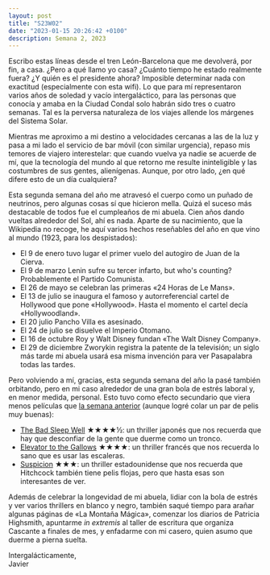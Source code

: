 ```yaml
---
layout: post
title: "S23W02"
date: "2023-01-15 20:26:42 +0100"
description: Semana 2, 2023
---
```

Escribo estas líneas desde el tren León-Barcelona que me devolverá, por fin, a
casa. ¿Pero a qué llamo yo casa? ¿Cuánto tiempo he estado realmente fuera? ¿Y
quién es el presidente ahora? Imposible determinar nada con exactitud
(especialmente con esta wifi). Lo que para mí representaron varios años de
soledad y vacío intergaláctico, para las personas que conocía y amaba en la
Ciudad Condal solo habrán sido tres o cuatro semanas. Tal es la perversa
naturaleza de los viajes allende los márgenes del Sistema Solar. 

Mientras me aproximo a mi destino a velocidades cercanas a las de la luz y pasa a mi lado el
servicio de bar móvil (con similar urgencia), repaso mis temores de viajero
interestelar: que cuando vuelva ya nadie se acuerde de mí, que la tecnología
del mundo al que retorno me resulte ininteligible y las costumbres de sus
gentes, alienígenas. Aunque, por otro lado, ¿en qué difere esto de un día cualquiera?
<!-- more -->

Esta segunda semana del año me atravesó el cuerpo como un puñado de neutrinos,
pero algunas cosas sí que hicieron mella. Quizá el suceso más destacable de
todos fue el cumpleaños de mi abuela. Cien años dando vueltas alrededor del
Sol, ahí es nada. Aparte de su nacimiento, que la Wikipedia no recoge, he aquí
varios hechos reseñables del año en que vino al mundo (1923, para los
despistados):

- El 9 de enero tuvo lugar el primer vuelo del autogiro de Juan de la Cierva.
- El 9 de marzo Lenin sufre su tercer infarto, but who's counting? Probablemente el Partido Comunista.
- El 26 de mayo se celebran las primeras «24 Horas de Le Mans».
- El 13 de julio se inaugura el famoso y autorreferencial cartel de Hollywood que
pone «Hollywood». Hasta el momento el cartel decía «Hollywoodland». 
- El 20 julio Pancho Villa es asesinado.
- El 24 de julio se disuelve el Imperio Otomano.
- El 16 de octubre Roy y Walt Disney fundan «The Walt Disney Company».
- El 29 de diciembre Zworykin registra la patente de la televisión; un siglo más tarde
mi abuela usará esa misma invención para ver Pasapalabra todas las tardes.

Pero volviendo a mí, gracias, esta segunda semana del año la pasé también orbitando, pero en mi caso alrededor de una gran bola de estrés laboral y, en menor medida, personal. Esto tuvo como efecto secundario que viera menos películas que [la semana anterior](/2023/01/08/S23W01) (aunque logré colar un par de pelis muy buenas):

- [The Bad Sleep Well](https://letterboxd.com/javier/film/the-bad-sleep-well)
★★★★½: un thriller japonés que nos recuerda que hay que desconfiar de la gente que duerme como un tronco.
- [Elevator to the Gallows](https://letterboxd.com/javier/film/elevator-to-the-gallows) ★★★★: un thriller francés que nos recuerda lo sano que es usar las escaleras.
- [Suspicion](https://letterboxd.com/javier/film/suspicion) ★★★: un thriller estadounidense que nos recuerda que Hitchcock también tiene pelis flojas, pero que hasta esas son interesantes de ver.

Además de celebrar la longevidad de mi abuela, lidiar con la bola de estrés y
ver varios thrillers en blanco y negro, también saqué tiempo para arañar algunas páginas
de «La Montaña Mágica», comenzar los diarios de Patricia Highsmith, apuntarme
_in extremis_ al taller de escritura que organiza Cascante a finales de mes, y
enfadarme con mi casero, quien asumo que duerme a pierna suelta.

Intergalácticamente,  
Javier





